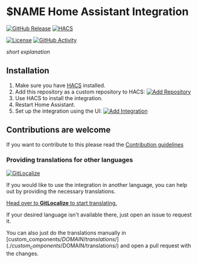 # $NAME Home Assistant Integration

[![GitHub Release](https://img.shields.io/github/release/siku2/hass-$DOMAIN.svg?style=flat-square)](https://github.com/siku2/hass-$DOMAIN/releases)
[![HACS](https://img.shields.io/badge/HACS-Custom-orange.svg?style=flat-square)](https://hacs.xyz/docs/faq/custom_repositories)

[![License](https://img.shields.io/github/license/siku2/hass-$DOMAIN.svg?style=flat-square)](LICENSE)
[![GitHub Activity](https://img.shields.io/github/commit-activity/y/siku2/hass-$DOMAIN.svg?style=flat-square)](https://github.com/siku2/hass-$DOMAIN/commits/main)

_short explanation_

## Installation

1. Make sure you have [HACS](https://hacs.xyz) installed.
2. Add this repository as a custom repository to HACS: [![Add Repository](https://my.home-assistant.io/badges/hacs_repository.svg)](https://my.home-assistant.io/redirect/hacs_repository/?owner=siku2&repository=hass-$DOMAIN&category=integration)
3. Use HACS to install the integration.
4. Restart Home Assistant.
5. Set up the integration using the UI: [![Add Integration](https://my.home-assistant.io/badges/config_flow_start.svg)](https://my.home-assistant.io/redirect/config_flow_start/?domain=$DOMAIN)

## Contributions are welcome

If you want to contribute to this please read the [Contribution guidelines](CONTRIBUTING.md)

### Providing translations for other languages

[![GitLocalize](https://gitlocalize.com/repo/$GIT_LOCALIZE_PROJECT/whole_project/badge.svg)](https://gitlocalize.com/repo/$GIT_LOCALIZE_PROJECT)

If you would like to use the integration in another language, you can help out by providing the necessary translations.

[Head over to **GitLocalize** to start translating.](https://gitlocalize.com/repo/$GIT_LOCALIZE_PROJECT)

If your desired language isn't available there, just open an issue to request it.

You can also just do the translations manually in [custom_components/$DOMAIN/translations/](./custom_components/$DOMAIN/translations/) and open a pull request with the changes.
